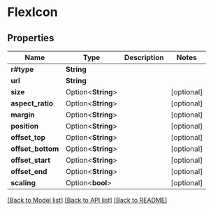 # FlexIcon

## Properties

Name | Type | Description | Notes
------------ | ------------- | ------------- | -------------
**r#type** | **String** |  | 
**url** | **String** |  | 
**size** | Option<**String**> |  | [optional]
**aspect_ratio** | Option<**String**> |  | [optional]
**margin** | Option<**String**> |  | [optional]
**position** | Option<**String**> |  | [optional]
**offset_top** | Option<**String**> |  | [optional]
**offset_bottom** | Option<**String**> |  | [optional]
**offset_start** | Option<**String**> |  | [optional]
**offset_end** | Option<**String**> |  | [optional]
**scaling** | Option<**bool**> |  | [optional]

[[Back to Model list]](../README.md#documentation-for-models) [[Back to API list]](../README.md#documentation-for-api-endpoints) [[Back to README]](../README.md)


